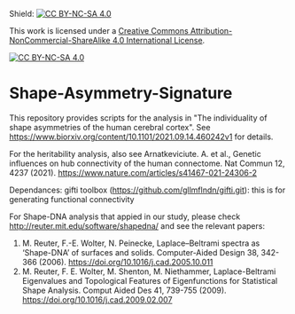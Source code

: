 Shield: [![CC BY-NC-SA 4.0][cc-by-nc-sa-shield]][cc-by-nc-sa]

This work is licensed under a
[Creative Commons Attribution-NonCommercial-ShareAlike 4.0 International License][cc-by-nc-sa].

[![CC BY-NC-SA 4.0][cc-by-nc-sa-image]][cc-by-nc-sa]

[cc-by-nc-sa]: http://creativecommons.org/licenses/by-nc-sa/4.0/
[cc-by-nc-sa-image]: https://licensebuttons.net/l/by-nc-sa/4.0/88x31.png
[cc-by-nc-sa-shield]: https://img.shields.io/badge/License-CC%20BY--NC--SA%204.0-lightgrey.svg

# Shape-Asymmetry-Signature
This repository provides scripts for the analysis in "The individuality of shape asymmetries of the human cerebral cortex". 
See https://www.biorxiv.org/content/10.1101/2021.09.14.460242v1 for details.

For the heritability analysis, also see
Arnatkeviciute. A. et al., Genetic influences on hub connectivity of the human connectome. Nat Commun 12, 4237 (2021).
https://www.nature.com/articles/s41467-021-24306-2

Dependances: gifti toolbox (https://github.com/gllmflndn/gifti.git): this is for generating functional connectivity

For Shape-DNA analysis that appied in our study, please check http://reuter.mit.edu/software/shapedna/ and see the relevant papers:
1. M. Reuter, F.-E. Wolter, N. Peinecke, Laplace–Beltrami spectra as ‘Shape-DNA’ of surfaces and solids. Computer-Aided Design 38, 342-366 (2006). https://doi.org/10.1016/j.cad.2005.10.011
2. M. Reuter, F. E. Wolter, M. Shenton, M. Niethammer, Laplace-Beltrami Eigenvalues and Topological Features of Eigenfunctions for Statistical Shape Analysis. Comput Aided Des 41, 739-755 (2009). https://doi.org/10.1016/j.cad.2009.02.007

